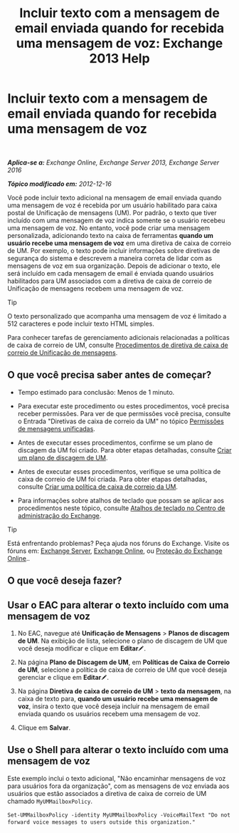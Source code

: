 ﻿---
title: 'Incluir texto com a mensagem de email enviada quando for recebida uma mensagem de voz: Exchange 2013 Help'
TOCTitle: Incluir texto com a mensagem de email enviada quando for recebida uma mensagem de voz
ms:assetid: b2eec29c-e5eb-4263-80d8-0b9813dd56dc
ms:mtpsurl: https://technet.microsoft.com/pt-br/library/Bb201718(v=EXCHG.150)
ms:contentKeyID: 51407896
ms.date: 05/22/2018
mtps_version: v=EXCHG.150
ms.translationtype: MT
---

# Incluir texto com a mensagem de email enviada quando for recebida uma mensagem de voz

 

_**Aplica-se a:** Exchange Online, Exchange Server 2013, Exchange Server 2016_

_**Tópico modificado em:** 2012-12-16_

Você pode incluir texto adicional na mensagem de email enviada quando uma mensagem de voz é recebida por um usuário habilitado para caixa postal de Unificação de mensagens (UM). Por padrão, o texto que tiver incluído com uma mensagem de voz indica somente se o usuário recebeu uma mensagem de voz. No entanto, você pode criar uma mensagem personalizada, adicionando texto na caixa de ferramentas **quando um usuário recebe uma mensagem de voz** em uma diretiva de caixa de correio de UM. Por exemplo, o texto pode incluir informações sobre diretivas de segurança do sistema e descrevem a maneira correta de lidar com as mensagens de voz em sua organização. Depois de adicionar o texto, ele será incluído em cada mensagem de email é enviada quando usuários habilitados para UM associados com a diretiva de caixa de correio de Unificação de mensagens recebem uma mensagem de voz.


> [!TIP]
> O texto personalizado que acompanha uma mensagem de voz é limitado a 512 caracteres e pode incluir texto HTML simples.



Para conhecer tarefas de gerenciamento adicionais relacionadas a políticas de caixa de correio de UM, consulte [Procedimentos de diretiva de caixa de correio de Unificação de mensagens](um-mailbox-policy-procedures-exchange-2013-help.md).

## O que você precisa saber antes de começar?

  - Tempo estimado para conclusão: Menos de 1 minuto.

  - Para executar este procedimento ou estes procedimentos, você precisa receber permissões. Para ver de que permissões você precisa, consulte o Entrada "Diretivas de caixa de correio da UM" no tópico [Permissões de mensagens unificadas](unified-messaging-permissions-exchange-2013-help.md).

  - Antes de executar esses procedimentos, confirme se um plano de discagem da UM foi criado. Para obter etapas detalhadas, consulte [Criar um plano de discagem de UM](create-a-um-dial-plan-exchange-2013-help.md).

  - Antes de executar esses procedimentos, verifique se uma política de caixa de correio de UM foi criada. Para obter etapas detalhadas, consulte [Criar uma política de caixa de correio da UM](create-a-um-mailbox-policy-exchange-2013-help.md).

  - Para informações sobre atalhos de teclado que possam se aplicar aos procedimentos neste tópico, consulte [Atalhos de teclado no Centro de administração do Exchange](keyboard-shortcuts-in-the-exchange-admin-center-exchange-online-protection-help.md).


> [!TIP]
> Está enfrentando problemas? Peça ajuda nos fóruns do Exchange. Visite os fóruns em: <A href="https://go.microsoft.com/fwlink/p/?linkid=60612">Exchange Server</A>, <A href="https://go.microsoft.com/fwlink/p/?linkid=267542">Exchange Online</A>, ou <A href="https://go.microsoft.com/fwlink/p/?linkid=285351">Proteção do Exchange Online</A>..



## O que você deseja fazer?

## Usar o EAC para alterar o texto incluído com uma mensagem de voz

1.  No EAC, navegue até **Unificação de Mensagens** \> **Planos de discagem de UM**. Na exibição de lista, selecione o plano de discagem de UM que você deseja modificar e clique em **Editar**![Ícone de edição](images/JJ218640.6f53ccb2-1f13-4c02-bea0-30690e6ea71d(EXCHG.150).gif "Ícone de edição").

2.  Na página **Plano de Discagem de UM**, em **Políticas de Caixa de Correio de UM**, selecione a política de caixa de correio de UM que você deseja gerenciar e clique em **Editar**![Ícone de edição](images/JJ218640.6f53ccb2-1f13-4c02-bea0-30690e6ea71d(EXCHG.150).gif "Ícone de edição").

3.  Na página **Diretiva de caixa de correio de UM** \> **texto da mensagem**, na caixa de texto para, **quando um usuário recebe uma mensagem de voz**, insira o texto que você deseja incluir na mensagem de email enviada quando os usuários recebem uma mensagem de voz.

4.  Clique em **Salvar**.

## Use o Shell para alterar o texto incluído com uma mensagem de voz

Este exemplo inclui o texto adicional, "Não encaminhar mensagens de voz para usuários fora da organização", com as mensagens de voz enviada aos usuários que estão associados a diretiva de caixa de correio de UM chamado `MyUMMailboxPolicy`.

    Set-UMMailboxPolicy -identity MyUMMailboxPolicy -VoiceMailText "Do not forward voice messages to users outside this organization."

